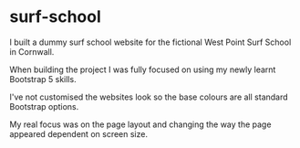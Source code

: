 # surf-school

I built a dummy surf school website for the fictional West Point Surf School in Cornwall.

When building the project I was fully focused on using my newly learnt Bootstrap 5 skills.

I've not customised the websites look so the base colours are all standard Bootstrap options. 

My real focus was on the page layout and changing the way the page appeared dependent on screen size. 
